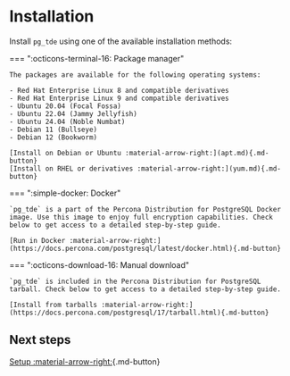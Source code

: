# Installation

Install `pg_tde` using one of the available installation methods:

=== ":octicons-terminal-16: Package manager" 

    The packages are available for the following operating systems:
    
    - Red Hat Enterprise Linux 8 and compatible derivatives
    - Red Hat Enterprise Linux 9 and compatible derivatives
    - Ubuntu 20.04 (Focal Fossa)
    - Ubuntu 22.04 (Jammy Jellyfish)
    - Ubuntu 24.04 (Noble Numbat)
    - Debian 11 (Bullseye) 
    - Debian 12 (Bookworm)

    [Install on Debian or Ubuntu :material-arrow-right:](apt.md){.md-button}
    [Install on RHEL or derivatives :material-arrow-right:](yum.md){.md-button}

=== ":simple-docker: Docker"

    `pg_tde` is a part of the Percona Distribution for PostgreSQL Docker image. Use this image to enjoy full encryption capabilities. Check below to get access to a detailed step-by-step guide. 

    [Run in Docker :material-arrow-right:](https://docs.percona.com/postgresql/latest/docker.html){.md-button}

=== ":octicons-download-16: Manual download"

    `pg_tde` is included in the Percona Distribution for PostgreSQL tarball. Check below to get access to a detailed step-by-step guide. 

    [Install from tarballs :material-arrow-right:](https://docs.percona.com/postgresql/17/tarball.html){.md-button}


## Next steps

[Setup :material-arrow-right:](setup.md){.md-button}
